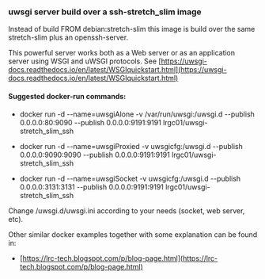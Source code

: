 ### uwsgi server build over a ssh-stretch_slim image

Instead of build FROM debian:stretch-slim this image is build over the same stretch-slim plus an openssh-server.

This powerful server works both as a Web server or as an application server using WSGI and uWSGI protocols. See [https://uwsgi-docs.readthedocs.io/en/latest/WSGIquickstart.html](https://uwsgi-docs.readthedocs.io/en/latest/WSGIquickstart.html)

#### Suggested docker-run commands:
 - docker run -d --name=uwsgiAlone -v /var/run/uwsgi:/uwsgi.d --publish 0.0.0.0:80:9090 --publish 0.0.0.0:9191:9191 lrgc01/uwsgi-stretch_slim_ssh

 - docker run -d --name=uwsgiProxied -v uwsgicfg:/uwsgi.d --publish 0.0.0.0:9090:9090 --publish 0.0.0.0:9191:9191 lrgc01/uwsgi-stretch_slim_ssh
 
 - docker run -d --name=uwsgiSocket -v uwsgicfg:/uwsgi.d --publish 0.0.0.0:3131:3131 --publish 0.0.0.0:9191:9191 lrgc01/uwsgi-stretch_slim_ssh

Change /uwsgi.d/uwsgi.ini according to your needs (socket, web server, etc).


Other similar docker examples together with some explanation can be found in:

 - [https://lrc-tech.blogspot.com/p/blog-page.html](https://lrc-tech.blogspot.com/p/blog-page.html)

